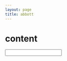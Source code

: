 ```yaml
---
layout: page
title: abbott
---
```


<script src='/public/js/wordvecs1000.js'></script>
<script src='/public/js/word2vecutils.js'></script>
<script src='/public/js/abbott.js'></script>
<script defer> 
    let input = document.getElementById('text');
    let canvas = document.getElementById('abbott');
    let abbott = new Abbott(canvas);
    input.oninput = function(e) {
        abbott.generate(input.value);
    };
    input.onpropertychange = input.oninput;
</script>

# content

<input id='text' type="text">
<canvas id='abbott' width=600 height=600></canvas>